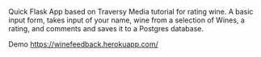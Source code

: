 Quick Flask App based on Traversy Media tutorial for rating wine. A basic input form, takes input of your name, wine from a selection of Wines, a rating, and comments and saves it to a Postgres database.

Demo
https://winefeedback.herokuapp.com/